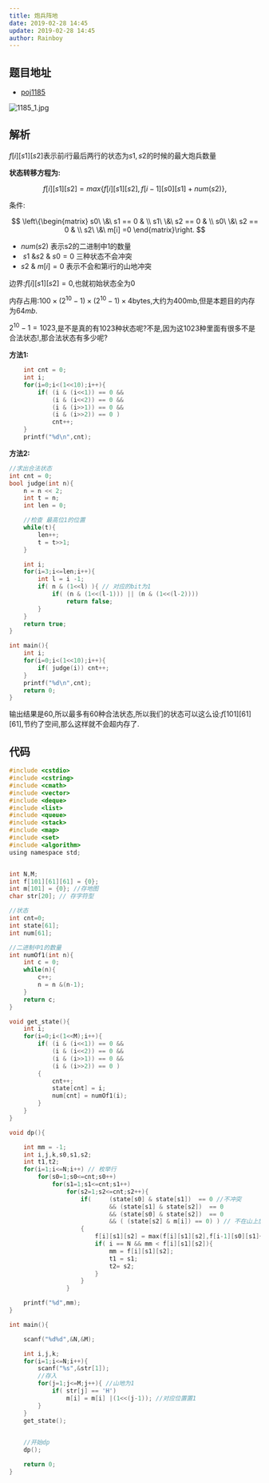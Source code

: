 ```yaml
---
title: 炮兵阵地
date: 2019-02-28 14:45
update: 2019-02-28 14:45
author: Rainboy
---
```


## 题目地址

 - [poj1185](https://vjudge.net/problem/POJ-1185)

![1185_1.jpg](https://i.loli.net/2019/02/28/5c77836fe371f.jpg)

## 解析

$f[i][s1][s2]$表示前$i$行最后两行的状态为$s1,s2$的时候的最大炮兵数量

**状态转移方程为:**

$$
f[i][s1][s2] = max\{f[i][s1][s2],f[i-1][s0][s1] + num(s2)\},
$$

条件:

$$
\left\{\begin{matrix}
s0\ \&\ s1 == 0 & \\ 
s1\ \&\ s2 == 0 & \\
s0\ \&\ s2 == 0 & \\
s2\ \&\ m[i] =0
\end{matrix}\right.
$$

 - $num(s2)$ 表示s2的二进制中1的数量
 - $\ s1\ \& s2\ \&\ s0 = 0$ 三种状态不会冲突
 - $s2\ \&\ m[i] =0$ 表示不会和第i行的山地冲突

边界:$f[i][s1][s2] = 0$,也就初始状态全为0

内存占用:$100 \times (2^{10}-1) \times (2^{10}-1) \times 4$bytes,大约为400mb,但是本题目的内存为$64mb$.

$2^{10}-1 = 1023$,是不是真的有$1023$种状态呢?不是,因为这1023种里面有很多不是合法状态!,那合法状态有多少呢?

**方法1:**

```c
    int cnt = 0;
    int i;
    for(i=0;i<(1<<10);i++){
        if( (i & (i<<1)) == 0 &&
            (i & (i<<2)) == 0 &&
            (i & (i>>1)) == 0 &&
            (i & (i>>2)) == 0 )
            cnt++;
    }
    printf("%d\n",cnt);
```

**方法2:**

```c
//求出合法状态
int cnt = 0;
bool judge(int n){
    n = n << 2;
    int t = n;
    int len = 0;

    //检查 最高位1的位置
    while(t){
        len++;
        t = t>>1;
    }

    int i;
    for(i=3;i<=len;i++){
        int l = i -1;
        if( n & (1<<l) ){ // 对应的bit为1
            if( (n & (1<<(l-1))) || (n & (1<<(l-2))))
                return false;
        }
    }
    return true;
}

int main(){
    int i;
    for(i=0;i<(1<<10);i++){
        if( judge(i)) cnt++;
    }
    printf("%d\n",cnt);
    return 0;
}
```

输出结果是$60$,所以最多有60种合法状态,所以我们的状态可以这么设:$f[101][61][61]$,节约了空间,那么这样就不会超内存了.

## 代码

```c
#include <cstdio>
#include <cstring>
#include <cmath>
#include <vector>
#include <deque>
#include <list>
#include <queue>
#include <stack>
#include <map>
#include <set>
#include <algorithm>
using namespace std;


int N,M;
int f[101][61][61] = {0};
int m[101] = {0}; //存地图
char str[20]; // 存字符型

//状态
int cnt=0;
int state[61];
int num[61];

//二进制中1的数量
int numOf1(int n){
    int c = 0;
    while(n){
        c++;
        n = n &(n-1);
    }
    return c;
}

void get_state(){
    int i;
    for(i=0;i<(1<<M);i++){
        if( (i & (i<<1)) == 0 &&
            (i & (i<<2)) == 0 &&
            (i & (i>>1)) == 0 &&
            (i & (i>>2)) == 0 )
        {
            cnt++;
            state[cnt] = i;
            num[cnt] = numOf1(i);
        }
    }
}

void dp(){

    int mm = -1;
    int i,j,k,s0,s1,s2;
    int t1,t2;
    for(i=1;i<=N;i++) // 枚举行
        for(s0=1;s0<=cnt;s0++)
            for(s1=1;s1<=cnt;s1++)
                for(s2=1;s2<=cnt;s2++){
                    if(     (state[s0] & state[s1])  == 0 //不冲突
                            && (state[s1] & state[s2])  == 0
                            && (state[s0] & state[s2])  == 0
                            && ( (state[s2] & m[i]) == 0) ) // 不在山上放
                    {
                        f[i][s1][s2] = max(f[i][s1][s2],f[i-1][s0][s1]+num[s2]);
                        if( i == N && mm < f[i][s1][s2]){
                            mm = f[i][s1][s2];
                            t1 = s1;
                            t2= s2;
                        }
                    }
                }

    printf("%d",mm);
}

int main(){

    scanf("%d%d",&N,&M);

    int i,j,k;
    for(i=1;i<=N;i++){
        scanf("%s",&str[1]);
        //存入
        for(j=1;j<=M;j++){ //山地为1
            if( str[j] == 'H')
                m[i] = m[i] |(1<<(j-1)); //对应位置置1
        }
    }
    get_state();
    

    //开始dp
    dp();

    return 0;
}
```
